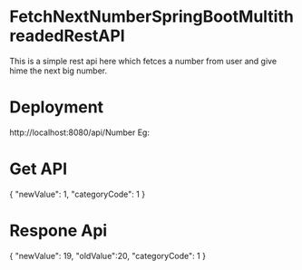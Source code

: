 # FetchNextNumberSpringBootMultithreadedRestAPI
This is a simple rest api here which fetces a number from user and give hime the next big number.

# Deployment
http://localhost:8080/api/Number
Eg:

# Get API
{
    "newValue": 1,
    "categoryCode": 1
}

# Respone Api
{
    "newValue": 19,
    "oldValue":20,
    "categoryCode": 1
}
